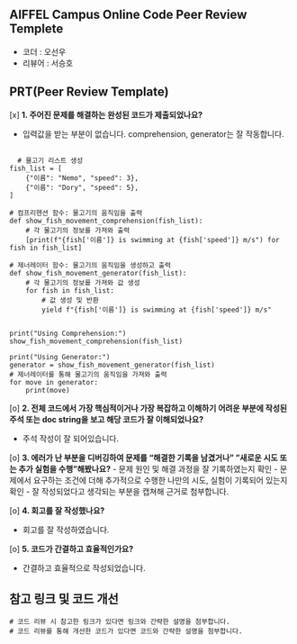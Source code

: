 ## AIFFEL Campus Online Code Peer Review Templete
- 코더 : 오선우
- 리뷰어 : 서승호


## PRT(Peer Review Template)
[x] **1. 주어진 문제를 해결하는 완성된 코드가 제출되었나요?**  
- 입력값을 받는 부분이 없습니다. comprehension, generator는 잘 작동합니다.

```
 
  # 물고기 리스트 생성
fish_list = [
    {"이름": "Nemo", "speed": 3},
    {"이름": "Dory", "speed": 5},
]

# 컴프리헨션 함수: 물고기의 움직임을 출력
def show_fish_movement_comprehension(fish_list):
    # 각 물고기의 정보를 가져와 출력
    [print(f"{fish['이름']} is swimming at {fish['speed']} m/s") for fish in fish_list]

# 제너레이터 함수: 물고기의 움직임을 생성하고 출력
def show_fish_movement_generator(fish_list):
    # 각 물고기의 정보를 가져와 값 생성
    for fish in fish_list:
        # 값 생성 및 반환
        yield f"{fish['이름']} is swimming at {fish['speed']} m/s"


print("Using Comprehension:")
show_fish_movement_comprehension(fish_list)

print("Using Generator:")
generator = show_fish_movement_generator(fish_list)
# 제너레이터를 통해 물고기의 움직임을 가져와 출력
for move in generator:
    print(move)

```
[o] **2. 전체 코드에서 가장 핵심적이거나 가장 복잡하고 이해하기 어려운 부분에 작성된 
주석 또는 doc string을 보고 해당 코드가 잘 이해되었나요?**
- 주석 작성이 잘 되어있습니다.
        
[o]  **3. 에러가 난 부분을 디버깅하여 문제를 “해결한 기록을 남겼거나” 
”새로운 시도 또는 추가 실험을 수행”해봤나요?**
    - 문제 원인 및 해결 과정을 잘 기록하였는지 확인
    - 문제에서 요구하는 조건에 더해 추가적으로 수행한 나만의 시도, 
    실험이 기록되어 있는지 확인
        - 잘 작성되었다고 생각되는 부분을 캡쳐해 근거로 첨부합니다.
        
[o]  **4. 회고를 잘 작성했나요?**
- 회고를 잘 작성하였습니다.
        
[o]  **5. 코드가 간결하고 효율적인가요?**
- 간결하고 효율적으로 작성되었습니다.

## 참고 링크 및 코드 개선
```
# 코드 리뷰 시 참고한 링크가 있다면 링크와 간략한 설명을 첨부합니다.
# 코드 리뷰를 통해 개선한 코드가 있다면 코드와 간략한 설명을 첨부합니다.
```
